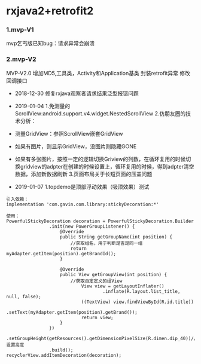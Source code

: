 # rxjava2+retrofit2
### 1.mvp-V1
mvp乞丐版已知bug：请求异常会崩溃

### 2.mvp-V2
MVP-V2.0
增加MD5,工具类，Activity和Application基类
封装retrofit异常
修改回调接口
- 2018-12-30
修复rxjava观察者请求结果泛型报错问题

- 2019-01-04
1.免测量的ScrollView:android.support.v4.widget.NestedScrollView
2.仿朋友圈的技术分析：
 - 测量GridView：参照ScrollView嵌套GridView
 - 如果有图片，则显示GridView，没图片则隐藏GONE
 - 如果有多张图片，按照一定的逻辑切换Griview的列数，在循环复用的时候切换gridview的adpter在创建的时候设置上，循环复用的时候，得到adpter清空数据，添加新数据刷新
3.页面布局关于长短页面的压盖问题

- 2019-01-07
1.topdemo是顶部浮动效果（吸顶效果）测试
```
引入依赖：
implementation 'com.gavin.com.library:stickyDecoration:*'

使用：
PowerfulStickyDecoration decoration = PowerfulStickyDecoration.Builder
                .init(new PowerGroupListener() {
                    @Override
                    public String getGroupName(int position) {
                        //获取组名，用于判断是否是同一组
                        return myAdapter.getItem(position).getBrandId();
                    }

                    @Override
                    public View getGroupView(int position) {
                        //获取自定定义的组View
                            View view = getLayoutInflater()
                                    .inflate(R.layout.list_title, null, false);
                            ((TextView) view.findViewById(R.id.title))
                                    .setText(myAdapter.getItem(position).getBrand());
                            return view;
                    }
                })
                .setGroupHeight(getResources().getDimensionPixelSize(R.dimen.dip_40))//设置高度
                .build();
recyclerView.addItemDecoration(decoration);
```
